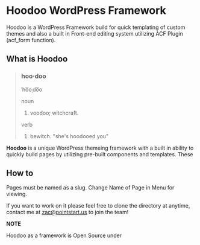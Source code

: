 # Hoodoo WordPress Framework 

Hoodoo is a WordPress Framework build for quick templating of custom themes and also a built in Front-end editing system utilizing ACF Plugin (acf_form function).

## What is Hoodoo

>### hoo·doo
> ˈho͞oˌdo͞o
> 
> noun
> 
>  1. voodoo; witchcraft.
>  
> verb
> 
>  1. bewitch.
>  "she's hoodooed you"

**Hoodoo** is a unique WordPress themeing framework with a built in ability to quickly build pages by utilizing pre-built components and templates. These


## How to

Pages must be named as a slug. Change Name of Page in Menu for viewing.

If you want to work on it please feel free to clone the directory at anytime, contact me at [zac@pointstart.us](mailto:zac@pointstart.us) to join the team!


**NOTE**

Hoodoo as a framework is Open Source under 